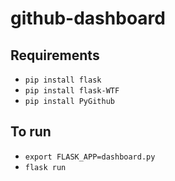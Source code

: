 # github-dashboard

## Requirements

- ```pip install flask```
- `pip install flask-WTF`
- `pip install PyGithub`


## To run
- `export FLASK_APP=dashboard.py`
- `flask run`
